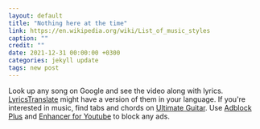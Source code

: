 ```yaml
---
layout: default
title: "Nothing here at the time"
link: https://en.wikipedia.org/wiki/List_of_music_styles
caption: ""
credit: ""
date: 2021-12-31 00:00:00 +0300
categories: jekyll update
tags: new post
---
```


Look up any song on Google and see the video along with lyrics. <a href="https://lyricstranslate.com/en/languages.html" target="_blank">LyricsTranslate</a> might have a version of them in your language. If you're interested in music, find tabs and chords on <a href="https://www.ultimate-guitar.com/explore" target="_blank">Ultimate Guitar</a>. Use <a href="https://adblockplus.org/" target="_blank">Adblock Plus</a> and <a href="https://www.mrfdev.com/enhancer-for-youtube" target="_blank">Enhancer for Youtube</a> to block any ads.
